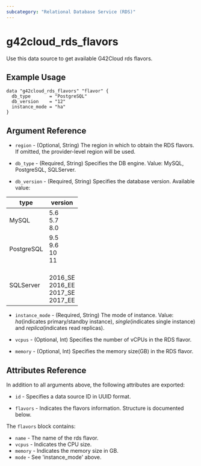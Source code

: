```yaml
---
subcategory: "Relational Database Service (RDS)"
---
```


# g42cloud\_rds\_flavors

Use this data source to get available G42Cloud rds flavors.

## Example Usage

```hcl
data "g42cloud_rds_flavors" "flavor" {
  db_type       = "PostgreSQL"
  db_version    = "12"
  instance_mode = "ha"
}
```

## Argument Reference

* `region` - (Optional, String) The region in which to obtain the RDS flavors. If omitted, the provider-level region will be used.

* `db_type` - (Required, String) Specifies the DB engine. Value: MySQL, PostgreSQL, SQLServer.

* `db_version` - (Required, String) Specifies the database version. Available value:

type | version
---- | ---
MySQL| 5.6 <br>5.7 <br>8.0
PostgreSQL | 9.5 <br> 9.6 <br>10 <br>11
SQLServer| <br>2016_SE <br>2016_EE <br>2017_SE <br>2017_EE

* `instance_mode` - (Required, String) The mode of instance. Value: *ha*(indicates primary/standby instance),
  *single*(indicates single instance) and *replica*(indicates read replicas).

* `vcpus` - (Optional, Int) Specifies the number of vCPUs in the RDS flavor.

* `memory` - (Optional, Int) Specifies the memory size(GB) in the RDS flavor.

## Attributes Reference

In addition to all arguments above, the following attributes are exported:

* `id` - Specifies a data source ID in UUID format.

* `flavors` -
  Indicates the flavors information. Structure is documented below.

The `flavors` block contains:

* `name` - The name of the rds flavor.
* `vcpus` - Indicates the CPU size.
* `memory` - Indicates the memory size in GB.
* `mode` - See 'instance_mode' above.

